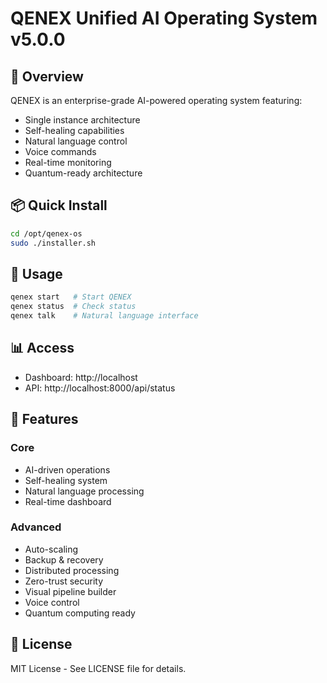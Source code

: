 # QENEX Unified AI Operating System v5.0.0

## 🚀 Overview

QENEX is an enterprise-grade AI-powered operating system featuring:
- Single instance architecture
- Self-healing capabilities
- Natural language control
- Voice commands
- Real-time monitoring
- Quantum-ready architecture

## 📦 Quick Install

```bash
cd /opt/qenex-os
sudo ./installer.sh
```

## 🎯 Usage

```bash
qenex start   # Start QENEX
qenex status  # Check status
qenex talk    # Natural language interface
```

## 📊 Access

- Dashboard: http://localhost
- API: http://localhost:8000/api/status

## 🔧 Features

### Core
- AI-driven operations
- Self-healing system
- Natural language processing
- Real-time dashboard

### Advanced
- Auto-scaling
- Backup & recovery
- Distributed processing
- Zero-trust security
- Visual pipeline builder
- Voice control
- Quantum computing ready

## 📄 License

MIT License - See LICENSE file for details.
